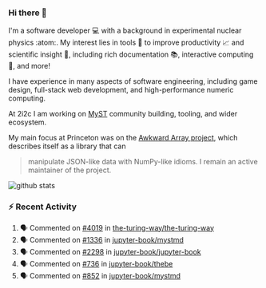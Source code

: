 ### Hi there 👋 

I'm a software developer 💻 with a background in experimental nuclear physics :atom:. My interest lies in tools :wrench: to improve productivity :chart_with_upwards_trend: and scientific insight :telescope:, including rich documentation 📚, interactive computing 🧮, and more! 

I have experience in many aspects of software engineering, including game design, full-stack web development, and high-performance numeric computing. 

At 2i2c I am working on [MyST](https://github.com/jupyter-book/mystmd) community building, tooling, and wider ecosystem. 

My main focus at Princeton was on the [Awkward Array project](awkward-array.org/), which describes itself as a library that can 
> manipulate JSON-like data with NumPy-like idioms. I remain an active maintainer of the project. 

![github stats](https://github-readme-stats.vercel.app/api?username=agoose77&show_icons=true&hide_rank=true&hide_title=true&bg_color=30,e76445,904e95&text_color=efe3ec&icon_color=efe3ec)
<!--
**agoose77/agoose77** is a ✨ _special_ ✨ repository because its `README.md` (this file) appears on your GitHub profile.

Here are some ideas to get you started:

- 🔭 I’m currently working on ...
- 🌱 I’m currently learning ...
- 👯 I’m looking to collaborate on ...
- 🤔 I’m looking for help with ...
- 💬 Ask me about ...
- 📫 How to reach me: ...
- 😄 Pronouns: ...
- ⚡ Fun fact: ...
-->

### :zap: Recent Activity

<!--START_SECTION:activity-->
1. 🗣 Commented on [#4019](https://github.com/the-turing-way/the-turing-way/pull/4019#issuecomment-2593404462) in [the-turing-way/the-turing-way](https://github.com/the-turing-way/the-turing-way)
2. 🗣 Commented on [#1336](https://github.com/jupyter-book/mystmd/issues/1336#issuecomment-2593403732) in [jupyter-book/mystmd](https://github.com/jupyter-book/mystmd)
3. 🗣 Commented on [#2298](https://github.com/jupyter-book/jupyter-book/pull/2298#issuecomment-2592238267) in [jupyter-book/jupyter-book](https://github.com/jupyter-book/jupyter-book)
4. 🗣 Commented on [#736](https://github.com/jupyter-book/thebe/issues/736#issuecomment-2592205188) in [jupyter-book/thebe](https://github.com/jupyter-book/thebe)
5. 🗣 Commented on [#852](https://github.com/jupyter-book/mystmd/issues/852#issuecomment-2592195473) in [jupyter-book/mystmd](https://github.com/jupyter-book/mystmd)
<!--END_SECTION:activity-->
